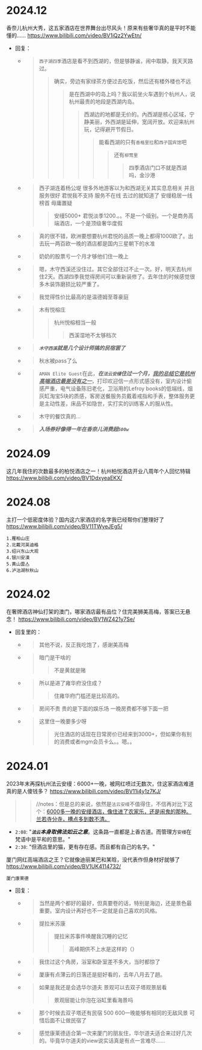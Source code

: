 
# 2024.12

香奈儿杭州大秀，这五家酒店在世界舞台出尽风头！原来有些奢华真的是平时不能懂的…… https://www.bilibili.com/video/BV1iQz2YwEtn/
- 回复：
  * > `西子湖四季`酒店是看不到西湖的，但是够静谧，闹中取静。我天天路过。
    >> 确实，旁边有家绿茶方便过去吃饭，然后还有楼外楼也不远
    >>> 是在西湖中的岛上吗？我以前坐火车遇到个杭州人，说杭州最贵的地段是西湖内岛。
    >>>> 西湖边的地都是无价的。內西湖是核心区域，宁静美丽，外西湖是延伸，宽阔开放。欢迎来杭州玩，记得避开节假日。
    >>>>> 能看西湖的只有`香格里拉`和`西子国宾馆`吧
    >>>>>> 还有`柳莺里`
    >>>>>>>  四季酒店门口不就是西湖吗，金沙港
  * > 西子湖连着杨公堤 很多外地游客以为和西湖无关其实息息相关 并且服务很好 君悦我不支持 服务不在线 去过的就知道了 安缦稳居一线榜首 毋庸置疑
    >> 安缦5000+ 君悦淡季1200.。。不是一个级别。一个是商务高端酒店，一个是顶级奢华度假
  * > 真的很不错，欧洲要想要杭州君悦的品质一晚上都得1000欧了。出去玩一两百欧一晚的酒店都是国内三星朝下的水准
  * > 奶奶的股票亏一个月才够他们住一晚上
  * > 嗯，木守西溪还没住过。其它全部住过不止一次。好，明天去杭州住2天。西湖四季我觉得房间可以重新装修了。去年住的时候感觉很多木装饰磨损比较严重了。
  * > 我觉得性价比最高的是温德姆至尊豪庭
  * > 木有悦榕庄
    >> 杭州悦榕相当一般
    >>> 西溪湿地不太够档次
  * > ***`木守西溪`就是几个设计师搞的民宿罢了***
  * > 秋水被pass了么
  * > `AMAN Elite Guest`在此，***在`法云安缦`住过一个月，<ins>我的总结它是杭州高端酒店最差没有之一</ins>***，打印欢迎信一点形式感没有，室内设计偷感严重，电气设备陈旧老化，卫浴用的Lefroy books的低端线，烟灰缸淘宝5块的质感，客房送餐服务员戴着戒指和手表，整体服务更是主动性差，床品不如隐世，实打实的训练客人的服从性。
  * > 木守的餐饮真的…
  * > ***入场券好像得一年在香奈儿消费超`500w`***

# 2024.09

这几年我住的次数最多的柏悦酒店之一！杭州柏悦酒店开业八周年个人回忆特辑 https://www.bilibili.com/video/BV1DdxyeaEKX/

# 2024.08

主打一个低密度体验？国内这六家酒店的名字我已经帮你们整理好了 https://www.bilibili.com/video/BV11TWyeJEg5/
```console
1.雁柏山庄
2.北戴河英迪格
3.绍兴东山大观
4.银川安漠
5.黄山雲亼
6.泸沽湖秋秋山
```

# 2024.02

在奢牌酒店神仙打架的澳门，哪家酒店最有品位？住完美狮美高梅，答案已无悬念！ https://www.bilibili.com/video/BV1WZ421y7Se/
- 回复里的：
  * > 其他不说，反正我吃饱了，感谢美高梅
  * > 暗门是干啥的
    >> 不是黄就是赌
  * > 所以是进了雍华府没住成？
    >> 住雍华府门槛还是比较高的。
  * > 房间不贵 贵的是下面的娱乐场 一晚房费都不够下面一把
  * > 这里住一晚要多少呀
    >> 光住酒店的话现在日常房价已经来到3000+，但如果你有别的消费或者mgm会员卡么。。嗯。。

# 2024.01

2023年末再探杭州法云安缦：6000+一晚，被网红喷过无数次，住这家酒店难道真的是人傻钱多？ https://www.bilibili.com/video/BV11i4y1z7KJ/
>> //notes：但是总的来说，依然是`法云安缦`不值得住，不信再对比下这个：[6000多一晚的安缦酒店，像住进了农家乐，还是闹鬼的那种。兰若寺分寺，槽点多到数不清。](https://www.bilibili.com/video/BV1fR4y1775q)
- `2:08`: "***`法云`本身取佛法如云之意***。这条路一直都是上香古道。而管理方`安缦`在梵语中是平和的意思。"
- `2:38`: "但酒店里的猫，更有存在感。而且都有自己的名字。"

厦门网红高端酒店之王？它就像迪丽某巴和某晗，没代表作但身材好就够了 https://www.bilibili.com/video/BV1UK4114732/
```console
厦门康莱德
```
- 回复：
  * > 当然是两个都好的最好，但真要卷的话，特别是海边，还是景色最重要。室内设计再好也不一定就是自己喜欢的风格。
  * > 提拉米苏康
    >> 提拉米苏事件唤醒我沉睡的记忆
    >>> 高峰期供不上水是这样的（）
  * > 我住过这个角房，浴室和卧室差不多大，当时都惊了
  * > 厦康有点薄云的日落还是挺好看的，去年八月去了趟。
  * > 如果是我还是会选华尔道夫 景观可以去双子塔观景层看
    >> 景观层能让你泡在浴缸里看海景吗
  * > 那个时候去双子塔还有民宿 500 600一晚能够有相同的无敌风景 可惜后面不让做民宿了
  * > 感觉康莱德适合第一次来厦门的朋友住，华尔道夫适合来过好几次的。毕竟华尔道夫的view说实话真是有点一言难尽……
